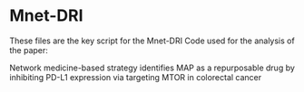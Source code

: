 # Mnet-DRI
These files are the key script for the Mnet-DRI Code used for the analysis of the paper:

Network medicine-based strategy identifies MAP as a repurposable drug by inhibiting PD-L1 expression via targeting MTOR in colorectal cancer
